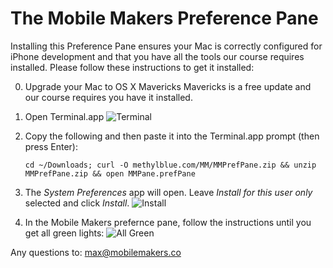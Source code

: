 The Mobile Makers Preference Pane
=================================
Installing this Preference Pane ensures your Mac is correctly configured for
iPhone development and that you have all the tools our course requires
installed. Please follow these instructions to get it installed:

0. Upgrade your Mac to OS X Mavericks
   Mavericks is a free update and our course requires you have it installed.

1. Open Terminal.app
   ![Terminal](http://methylblue.com/MM/terminal.png)

2. Copy the following and then paste it into the Terminal.app prompt (then press Enter):
   ```
   cd ~/Downloads; curl -O methylblue.com/MM/MMPrefPane.zip && unzip MMPrefPane.zip && open MMPane.prefPane
   ```

3. The *System Preferences* app will open. Leave *Install for this user only* selected and click *Install*.
   ![Install](http://methylblue.com/MM/user_install.png)

4. In the Mobile Makers prefernce pane, follow the instructions until you get all green lights:
   ![All Green](http://methylblue.com/MM/all_green.png)

Any questions to: max@mobilemakers.co

